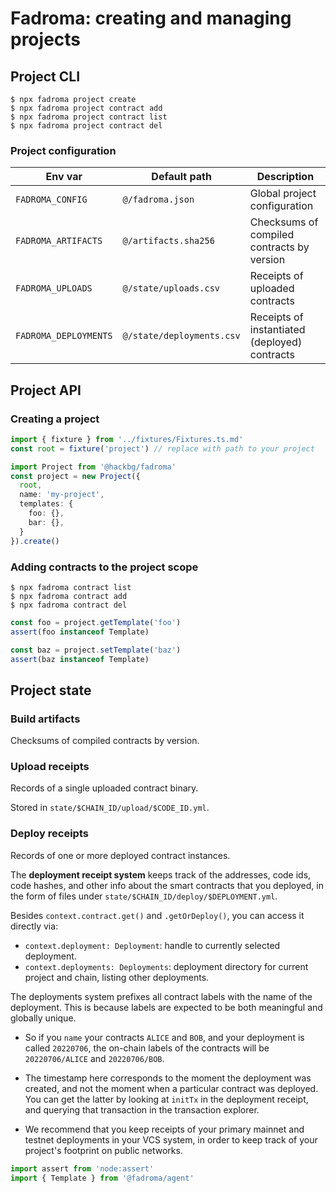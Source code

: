 # Fadroma: creating and managing projects

## Project CLI

```shell
$ npx fadroma project create
$ npx fadroma project contract add
$ npx fadroma project contract list
$ npx fadroma project contract del
```

### Project configuration

|Env var|Default path|Description|
|-|-|-|
|`FADROMA_CONFIG`     |`@/fadroma.json`          |Global project configuration|
|`FADROMA_ARTIFACTS`  |`@/artifacts.sha256`      |Checksums of compiled contracts by version|
|`FADROMA_UPLOADS`    |`@/state/uploads.csv`     |Receipts of uploaded contracts|
|`FADROMA_DEPLOYMENTS`|`@/state/deployments.csv` |Receipts of instantiated (deployed) contracts|

## Project API

### Creating a project

```typescript
import { fixture } from '../fixtures/Fixtures.ts.md'
const root = fixture('project') // replace with path to your project

import Project from '@hackbg/fadroma'
const project = new Project({
  root,
  name: 'my-project',
  templates: {
    foo: {},
    bar: {},
  }
}).create()
```

### Adding contracts to the project scope

```shell
$ npx fadroma contract list
$ npx fadroma contract add
$ npx fadroma contract del
```

```typescript
const foo = project.getTemplate('foo')
assert(foo instanceof Template)

const baz = project.setTemplate('baz')
assert(baz instanceof Template)
```

## Project state

### Build artifacts

Checksums of compiled contracts by version.

### Upload receipts

Records of a single uploaded contract binary.

Stored in `state/$CHAIN_ID/upload/$CODE_ID.yml`.

### Deploy receipts

Records of one or more deployed contract instances.

The **deployment receipt system** keeps track of the addresses, code ids, code hashes, and other
info about the smart contracts that you deployed, in the form of files under
`state/$CHAIN_ID/deploy/$DEPLOYMENT.yml`.

Besides `context.contract.get()` and `.getOrDeploy()`, you can access it directly via:
* `context.deployment: Deployment`: handle to currently selected deployment.
* `context.deployments: Deployments`: deployment directory for current project and chain,
  listing other deployments.

The deployments system prefixes all contract labels with the name of the deployment.
This is because labels are expected to be both meaningful and globally unique.

* So if you `name` your contracts `ALICE` and `BOB`, and your deployment is called `20220706`,
  the on-chain labels of the contracts will be `20220706/ALICE` and `20220706/BOB`.

* The timestamp here corresponds to the moment the deployment was created, and not the moment
  when a particular contract was deployed. You can get the latter by looking at `initTx` in the
  deployment receipt, and querying that transaction in the transaction explorer.

* We recommend that you keep receipts of your primary mainnet and testnet deployments in your
  VCS system, in order to keep track of your project's footprint on public networks.

```typescript
import assert from 'node:assert'
import { Template } from '@fadroma/agent'
```
